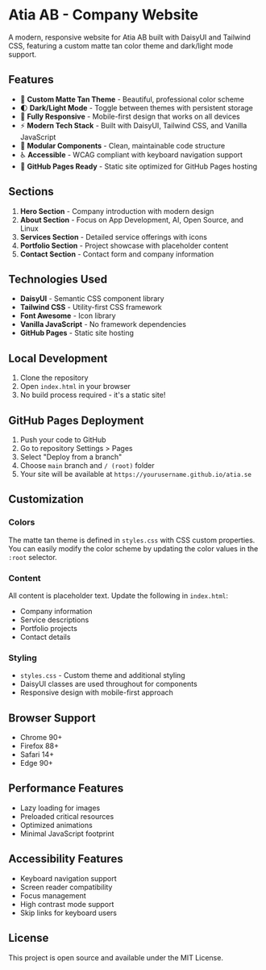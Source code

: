 # Atia AB - Company Website

A modern, responsive website for Atia AB built with DaisyUI and Tailwind CSS, featuring a custom matte tan color theme and dark/light mode support.

## Features

- 🎨 **Custom Matte Tan Theme** - Beautiful, professional color scheme
- 🌓 **Dark/Light Mode** - Toggle between themes with persistent storage
- 📱 **Fully Responsive** - Mobile-first design that works on all devices
- ⚡ **Modern Tech Stack** - Built with DaisyUI, Tailwind CSS, and Vanilla JavaScript
- 🔧 **Modular Components** - Clean, maintainable code structure
- ♿ **Accessible** - WCAG compliant with keyboard navigation support
- 🚀 **GitHub Pages Ready** - Static site optimized for GitHub Pages hosting

## Sections

1. **Hero Section** - Company introduction with modern design
2. **About Section** - Focus on App Development, AI, Open Source, and Linux
3. **Services Section** - Detailed service offerings with icons
4. **Portfolio Section** - Project showcase with placeholder content
5. **Contact Section** - Contact form and company information

## Technologies Used

- **DaisyUI** - Semantic CSS component library
- **Tailwind CSS** - Utility-first CSS framework
- **Font Awesome** - Icon library
- **Vanilla JavaScript** - No framework dependencies
- **GitHub Pages** - Static site hosting

## Local Development

1. Clone the repository
2. Open `index.html` in your browser
3. No build process required - it's a static site!

## GitHub Pages Deployment

1. Push your code to GitHub
2. Go to repository Settings > Pages
3. Select "Deploy from a branch"
4. Choose `main` branch and `/ (root)` folder
5. Your site will be available at `https://yourusername.github.io/atia.se`

## Customization

### Colors
The matte tan theme is defined in `styles.css` with CSS custom properties. You can easily modify the color scheme by updating the color values in the `:root` selector.

### Content
All content is placeholder text. Update the following in `index.html`:
- Company information
- Service descriptions
- Portfolio projects
- Contact details

### Styling
- `styles.css` - Custom theme and additional styling
- DaisyUI classes are used throughout for components
- Responsive design with mobile-first approach

## Browser Support

- Chrome 90+
- Firefox 88+
- Safari 14+
- Edge 90+

## Performance Features

- Lazy loading for images
- Preloaded critical resources
- Optimized animations
- Minimal JavaScript footprint

## Accessibility Features

- Keyboard navigation support
- Screen reader compatibility
- Focus management
- High contrast mode support
- Skip links for keyboard users

## License

This project is open source and available under the MIT License.